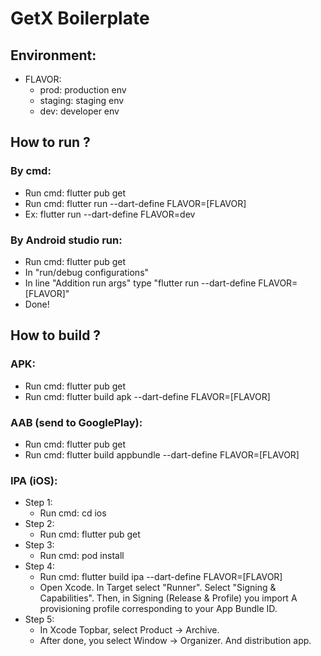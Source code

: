 # GetX Boilerplate

## Environment:
- FLAVOR: 
    - prod: production env 
    - staging: staging env
    - dev: developer env

## How to run ?
### By cmd:
- Run cmd: flutter pub get  
- Run cmd: flutter run --dart-define FLAVOR=[FLAVOR]
- Ex: flutter run --dart-define FLAVOR=dev
### By Android studio run:
- Run cmd: flutter pub get
- In "run/debug configurations"
- In line "Addition run args" type "flutter run --dart-define FLAVOR=[FLAVOR]"
- Done!

## How to build ?
### APK:
- Run cmd: flutter pub get
- Run cmd: flutter build apk --dart-define FLAVOR=[FLAVOR]
### AAB (send to GooglePlay):
- Run cmd: flutter pub get
- Run cmd: flutter build appbundle --dart-define FLAVOR=[FLAVOR]
### IPA (iOS):
- Step 1: 
  + Run cmd: cd ios
- Step 2:
  + Run cmd: flutter pub get
- Step 3:
  + Run cmd: pod install
- Step 4:
  + Run cmd: flutter build ipa --dart-define FLAVOR=[FLAVOR]
  + Open Xcode. In Target select "Runner". Select "Signing & Capabilities". Then, in Signing (Release & Profile) you import A provisioning profile corresponding to your App Bundle ID.
- Step 5:
  + In Xcode Topbar, select Product -> Archive.
  + After done, you select Window -> Organizer. And distribution app.